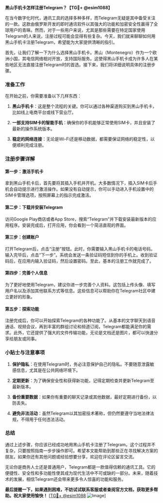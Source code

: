 **黑山手机卡怎样注册Telegram？【TG💪+ @esim1088】**

在当今数字化时代，通讯工具的选择多种多样，而Telegram无疑是其中备受关注的一款。这款由俄罗斯开发的即时通讯软件以其强大的功能和加密安全性赢得了全球用户的青睐。然而，对于一些用户来说，尤其是那些需要在特定国家使用Telegram的人来说，注册过程可能会显得有些复杂。今天，我们就来聊聊如何用黑山手机卡注册Telegram，希望能为大家提供清晰的指引。

首先，让我们了解一下为什么选择黑山手机卡。黑山（Montenegro）作为一个欧洲小国，其电信网络相对开放，支持国际服务。这使得黑山手机卡成为许多人在某些地区无法直接注册Telegram时的首选。接下来，我们将详细说明具体的注册步骤。

### 准备工作

在开始之前，你需要准备以下几样东西：

1. **黑山手机卡**：这是整个流程的关键。你可以通过各种渠道购买到黑山手机卡，比如线上电商平台或线下营业厅。
   
2. **一部支持SIM卡的智能手机**：确保你的手机能够正常使用SIM卡，并且安装了最新的操作系统版本。

3. **稳定的网络连接**：无论是Wi-Fi还是移动数据，都需要保证网络的稳定性，以便顺利完成注册。

### 注册步骤详解

#### 第一步：激活手机卡

拿到黑山手机卡后，首先要将其插入手机并开机。大多数情况下，插入SIM卡后手机会自动提示进行激活操作。如果没有自动提示，你可以手动进入手机设置中的SIM卡管理选项，按照屏幕上的指示完成激活。

#### 第二步：下载并安装Telegram

访问Google Play商店或者App Store，搜索“Telegram”并下载安装最新版本的应用程序。安装完成后，打开应用，你会看到一个简洁直观的界面。

#### 第三步：创建账户

打开Telegram后，点击“注册”按钮。此时，你需要输入黑山手机卡的电话号码。输入完毕后，点击“下一步”。系统会发送一条验证码短信到你的手机上。收到验证码后，在应用内输入验证码，然后设置密码。至此，基本的注册工作就完成了。

#### 第四步：完善个人信息

为了更好地使用Telegram，建议你进一步完善个人资料。这包括上传头像、填写用户名以及添加其他联系方式等信息。这些信息可以帮助你在Telegram社区中建立更好的形象。

#### 第五步：探索功能

注册完成后，你可以开始探索Telegram的各种功能了。从基本的文字聊天到语音通话、视频会议，再到丰富的群组讨论和频道订阅，Telegram都能满足你的需求。此外，它还提供了强大的文件传输功能，无论是文档还是图片，都可以快速分享给朋友或同事。

### 小贴士与注意事项

1. **保护隐私**：在使用Telegram时，务必注意保护自己的隐私。不要随意泄露敏感信息，尤其是在公共网络环境下。

2. **定期更新**：为了确保安全性和获得新功能，记得定期检查并更新Telegram至最新版本。

3. **备份重要数据**：如果你有重要的聊天记录或其他数据，最好定期进行备份，以防丢失。

4. **避免非法活动**：虽然Telegram以其加密技术著称，但仍然要遵守当地法律法规，不得用于任何违法活动。

### 总结

通过上述步骤，你应该已经成功地用黑山手机卡注册了Telegram。这个过程并不复杂，只要按照指南一步步操作即可。希望本文能帮助到那些正在寻找解决方案的朋友。如果你还有其他问题或经验想要分享，欢迎在评论区留言交流。

无论你是商务人士还是普通用户，Telegram都是一款值得信赖的通讯工具。它的便捷性、安全性和多功能性使其成为现代生活中不可或缺的一部分。未来，随着技术的发展，相信Telegram还会带来更多令人惊喜的功能和服务。

**最后提醒一下，如果遇到困难，不妨试试联系客服或者查阅官方文档，获取更多帮助。祝大家使用愉快！** [[TG💪+ @esim1088](https://t.me/s/esim1088) ![Image](https://i.postimg.cc/4NQfJmqS/Snipaste-2025-05-13-00-14-12.png)]